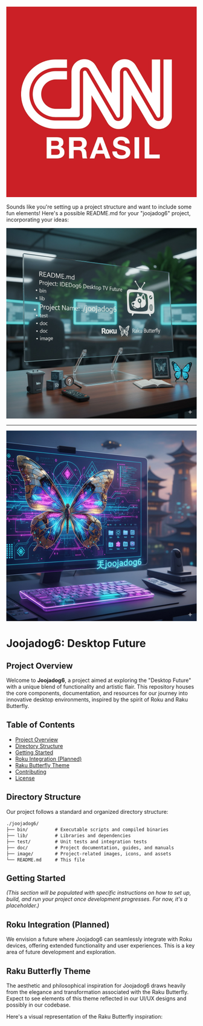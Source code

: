 ![IDEDog6](./matrix/cec/image/logon.jpg)

Sounds like you're setting up a project structure and want to include some fun elements! Here's a possible README.md for your "joojadog6" project, incorporating your ideas:

![IDEDog6](./matrix/cec/image/logon2.jpeg)

---

![IDEDog6](./matrix/cec/image/logon6.jpeg)

# Joojadog6: Desktop Future

## Project Overview

Welcome to **Joojadog6**, a project aimed at exploring the "Desktop Future" with a unique blend of functionality and artistic flair. This repository houses the core components, documentation, and resources for our journey into innovative desktop environments, inspired by the spirit of Roku and Raku Butterfly.

## Table of Contents

- [Project Overview](#project-overview)
- [Directory Structure](#directory-structure)
- [Getting Started](#getting-started)
- [Roku Integration (Planned)](#roku-integration-planned)
- [Raku Butterfly Theme](#raku-butterfly-theme)
- [Contributing](#contributing)
- [License](#license)

## Directory Structure

Our project follows a standard and organized directory structure:

```
./joojadog6/
├── bin/          # Executable scripts and compiled binaries
├── lib/          # Libraries and dependencies
├── test/         # Unit tests and integration tests
├── doc/          # Project documentation, guides, and manuals
├── image/        # Project-related images, icons, and assets
└── README.md     # This file
```

## Getting Started

*(This section will be populated with specific instructions on how to set up, build, and run your project once development progresses. For now, it's a placeholder.)*

## Roku Integration (Planned)

We envision a future where Joojadog6 can seamlessly integrate with Roku devices, offering extended functionality and user experiences. This is a key area of future development and exploration.

## Raku Butterfly Theme

The aesthetic and philosophical inspiration for Joojadog6 draws heavily from the elegance and transformation associated with the Raku Butterfly. Expect to see elements of this theme reflected in our UI/UX designs and possibly in our codebase.

Here's a visual representation of the Raku Butterfly inspiration:
